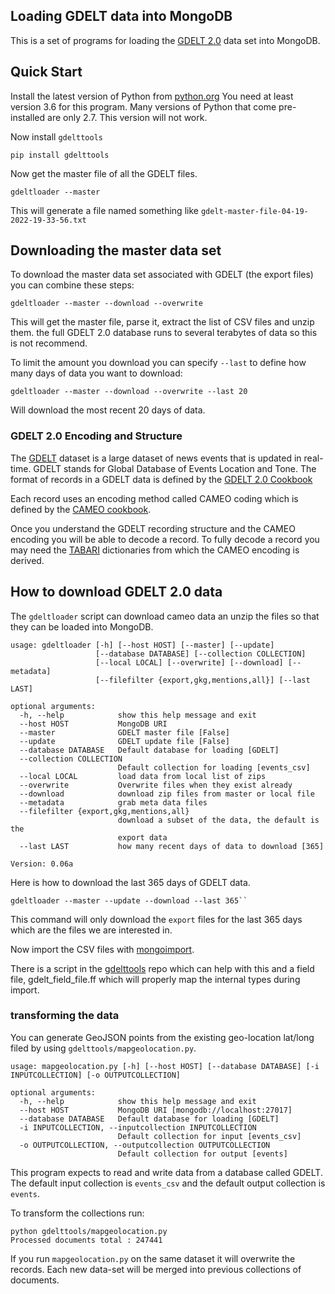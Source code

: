 ## Loading GDELT data into MongoDB

This is a set of programs for loading the [GDELT 2.0](https:/gdeltproject.org) data set into MongoDB. 

## Quick Start

Install the latest version of Python from [python.org](https://www.python.org/downloads/)
You need at least version 3.6 for this program. Many versions of Python that
come pre-installed are only 2.7. This version will not work.

Now install `gdelttools`

```shell
pip install gdelttools
```

Now get the master file of all the GDELT files. 

```shell
gdeltloader --master
```

This will generate a file named something like `gdelt-master-file-04-19-2022-19-33-56.txt`

## Downloading the master data set

To download the master data set associated with GDELT (the export files) you can combine
these steps:

```shell
gdeltloader --master --download --overwrite
```

This will get the master file, parse it, extract the list of CSV files and unzip them.
the full GDELT 2.0 database runs to several terabytes of data so this is not recommend. 

To limit the amount you download you can specify `--last` to define how many days of data
you want to download:

```shell
gdeltloader --master --download --overwrite --last 20
```
Will download the most recent 20 days of data. 

### GDELT 2.0 Encoding and Structure
The [GDELT](https://gdeltproject.org) dataset is a large dataset of news events that is updated
in real-time. GDELT stands for Global Database of Events Location and Tone. The format
of records in a GDELT data is defined by the [GDELT 2.0 Cookbook](http://data.gdeltproject.org/documentation/GDELT-Event_Codebook-V2.0.pdf)

Each record uses an encoding method called CAMEO coding which is defined by the
[CAMEO cookbook](https://parusanalytics.com/eventdata/cameo.dir/CAMEO.Manual.1.1b3.pdf).

Once you understand the GDELT recording structure and the CAMEO encoding you will be able
to decode a record. To fully decode a record you may need the 
[TABARI](https://github.com/openeventdata/tabari_dictionaries) dictionaries
from which the CAMEO encoding is derived. 

## How to download GDELT 2.0 data

The `gdeltloader` script can download cameo data an unzip the files so that
they can be loaded into MongoDB.

```
usage: gdeltloader [-h] [--host HOST] [--master] [--update]
                   [--database DATABASE] [--collection COLLECTION]
                   [--local LOCAL] [--overwrite] [--download] [--metadata]
                   [--filefilter {export,gkg,mentions,all}] [--last LAST]

optional arguments:
  -h, --help            show this help message and exit
  --host HOST           MongoDB URI
  --master              GDELT master file [False]
  --update              GDELT update file [False]
  --database DATABASE   Default database for loading [GDELT]
  --collection COLLECTION
                        Default collection for loading [events_csv]
  --local LOCAL         load data from local list of zips
  --overwrite           Overwrite files when they exist already
  --download            download zip files from master or local file
  --metadata            grab meta data files
  --filefilter {export,gkg,mentions,all}
                        download a subset of the data, the default is the
                        export data
  --last LAST           how many recent days of data to download [365]

Version: 0.06a
```

Here is how to download the last 365 days of GDELT data. 

```
gdeltloader --master --update --download --last 365``
````
This command will only download the `export` files for the last 365 days which
are the files we are interested in. 

Now import the CSV files with [mongoimport](https://docs.mongodb.com/database-tools/mongoimport/).

There is a script in the [gdelttools](https://github.com/jdrumgoole/gdelttools) repo
which can help with this and a field file, gdelt_field_file.ff which will properly 
map the internal types during import.

### transforming the data

You can generate GeoJSON points from the existing  geo-location lat/long filed
by using `gdelttools/mapgeolocation.py`.

```shell
usage: mapgeolocation.py [-h] [--host HOST] [--database DATABASE] [-i INPUTCOLLECTION] [-o OUTPUTCOLLECTION]

optional arguments:
  -h, --help            show this help message and exit
  --host HOST           MongoDB URI [mongodb://localhost:27017]
  --database DATABASE   Default database for loading [GDELT]
  -i INPUTCOLLECTION, --inputcollection INPUTCOLLECTION
                        Default collection for input [events_csv]
  -o OUTPUTCOLLECTION, --outputcollection OUTPUTCOLLECTION
                        Default collection for output [events]
```
This program expects to read and write data from a database called GDELT. The 
default input collection is `events_csv` and the default output collection is 
`events`.

To transform the collections run:
```shell
python gdelttools/mapgeolocation.py
Processed documents total : 247441
```
If you run `mapgeolocation.py` on the same dataset it will overwrite the records.
Each new data-set will be merged into previous collections of documents. 




